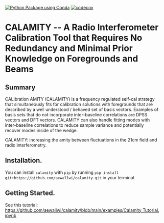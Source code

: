 [![Python Package using Conda](https://github.com/aewallwi/calamity/actions/workflows/ci.yml/badge.svg)](https://github.com/aewallwi/calamity/actions/workflows/ci.yml)
[![codecov](https://codecov.io/gh/aewallwi/calamity/branch/main/graph/badge.svg?token=CoPpmdXRmF)](https://codecov.io/gh/aewallwi/calamity)
# CALAMITY -- A Radio Interferometer Calibration Tool that Requires No Redundancy and Minimal Prior Knowledge on Foregrounds and Beams

## Summary
CALibration AMITY (CALAMITY) is a frequency regulated self-cal strategy that simultaneously fits for calibration solutions with foregrounds that are described by a well understood / behaved set of  basis vectors. Examples of basis sets that do not incorporate inter-baseline correlations are DPSS vectors and DFT vectors. CALAMITY can also handle fitting modes with inter-baseline correlations to reduce sample variance and potentially recover modes inside of the wedge.

CALAMITY: increasing the amity between fluctuations in the 21cm field and radio interferometry.

## Installation. 
You can install `calamity` with `pip` by running `pip install git+https://github.com/aewallwi/calamity.git` in your terminal.

## Getting Started.
See this tutorial: https://github.com/aewallwi/calamity/blob/main/examples/Calamity_Tutorial.ipynb
